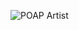 ![POAP Artist](https://user-images.githubusercontent.com/26789429/142255943-eb8594cb-ef6b-4f2e-98b6-2fbe2ffb1245.png)
